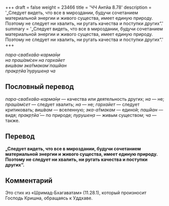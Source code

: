 +++
draft = false
weight = 23466
title = 'ЧЧ Антйа 8.78'
description = '„Следует видеть, что все в мироздании, будучи сочетанием материальной энергии и живого существа, имеет единую природу. Поэтому не следует ни хвалить, ни ругать качества и поступки других“.'
summary = '„Следует видеть, что все в мироздании, будучи сочетанием материальной энергии и живого существа, имеет единую природу. Поэтому не следует ни хвалить, ни ругать качества и поступки других“.'
+++

_пара-свабха̄ва-карма̄н̣и  
на праш́ам̇сен на гархайет  
виш́вам эка̄тмакам̇ паш́йан  
пракр̣тйа̄ пурушен̣а ча_

## Пословный перевод

_пара_\-_свабха̄ва_\-_карма̄н̣и_ — качества или деятельность других; _на_ — не; _праш́ам̇сет_ — следует хвалить; _на_ — не; _гархайет_ — следует критиковать; _виш́вам_ — вселенную; _эка_\-_а̄тмакам_ — единой; _паш́йан_ — видя; _пракр̣тйа̄_ — по природе; _пурушен̣а_ — живым существом; _ча_ — также.

## Перевод

**„Следует видеть, что все в мироздании, будучи сочетанием материальной энергии и живого существа, имеет единую природу. Поэтому не следует ни хвалить, ни ругать качества и поступки других“.**

## Комментарий

Это стих из «Шримад-Бхагаватам» (11.28.1), который произносит Господь Кришна, обращаясь к Уддхаве.
